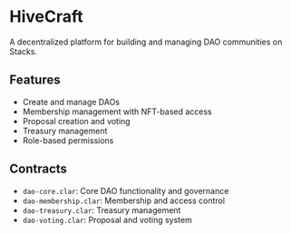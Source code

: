 # HiveCraft
A decentralized platform for building and managing DAO communities on Stacks.

## Features
- Create and manage DAOs
- Membership management with NFT-based access
- Proposal creation and voting
- Treasury management
- Role-based permissions

## Contracts
- `dao-core.clar`: Core DAO functionality and governance
- `dao-membership.clar`: Membership and access control
- `dao-treasury.clar`: Treasury management
- `dao-voting.clar`: Proposal and voting system
